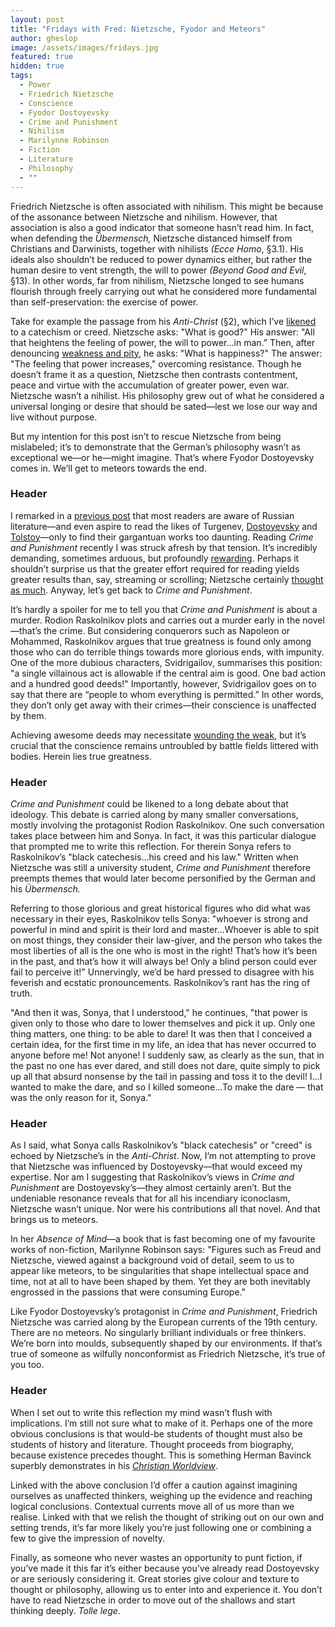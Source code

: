 ```yaml
---
layout: post
title: "Fridays with Fred: Nietzsche, Fyodor and Meteors"
author: gheslop
image: /assets/images/fridays.jpg
featured: true
hidden: true
tags:
  - Power
  - Friedrich Nietzsche
  - Conscience
  - Fyodor Dostoyevsky
  - Crime and Punishment
  - Nihilism
  - Marilynne Robinson
  - Fiction
  - Literature
  - Philosophy
  - ""
---
```

Friedrich Nietzsche is often associated with nihilism. This might be because of the assonance between Nietzsche and nihilism. However, that association is also a good indicator that someone hasn’t read him. In fact, when defending the *Übermensch,* Nietzsche distanced himself from Christians and Darwinists, together with nihilists *(Ecce Homo*, §3.1). His ideals also shouldn’t be reduced to power dynamics either, but rather the human desire to vent strength, the will to power *(Beyond Good and Evil*, §13). In other words, far from nihilism, Nietzsche longed to see humans flourish through freely carrying out what he considered more fundamental than self-preservation: the exercise of power.

Take for example the passage from his *Anti-Christ* (§2), which I’ve [likened](https://rekindle.co.za/content/2021-05-28-fridays-with-fred-perspectivism) to a catechism or creed. Nietzsche asks: "What is good?" His answer: "All that heightens the feeling of power, the will to power…in man.” Then, after denouncing [weakness and pity](https://rekindle.co.za/content/2022-11-04-fridays-with-fred-pitiful-christians), he asks: "What is happiness?" The answer: "The feeling that power increases," overcoming resistance. Though he doesn’t frame it as a question, Nietzsche then contrasts contentment, peace and virtue with the accumulation of greater power, even war. Nietzsche wasn’t a nihilist. His philosophy grew out of what he considered a universal longing or desire that should be sated—lest we lose our way and live without purpose.

But my intention for this post isn’t to rescue Nietzsche from being mislabeled; it’s to demonstrate that the German’s philosophy wasn’t as exceptional we—or he—might imagine. That’s where Fyodor Dostoyevsky comes in. We’ll get to meteors towards the end.

### Header

I remarked in a [previous post](https://rekindle.co.za/content/2021-09-08-gospel-notes-from-underground) that most readers are aware of Russian literature—and even aspire to read the likes of Turgenev, [Dostoyevsky](https://rekindle.co.za/content/2024-07-04-doodle-what-is-man-dostoyevsky-answers) and [Tolstoy](https://rekindle.co.za/content/2024-04-18-death)—only to find their gargantuan works too daunting. Reading *Crime and Punishment* recently I was struck afresh by that tension. It’s incredibly demanding, sometimes arduous, but profoundly [rewarding](https://rekindle.co.za/content/2022-06-09-reading-fiction). Perhaps it shouldn’t surprise us that the greater effort required for reading yields greater results than, say, streaming or scrolling; Nietzsche certainly [thought as much](https://rekindle.co.za/content/2020-07-03-nietzsche). Anyway, let’s get back to *Crime and Punishment*.

It’s hardly a spoiler for me to tell you that *Crime and Punishment* is about a murder. Rodion Raskolnikov plots and carries out a murder early in the novel—that’s the crime. But considering conquerors such as Napoleon or Mohammed, Raskolnikov argues that true greatness is found only among those who can do terrible things towards more glorious ends, with impunity. One of the more dubious characters, Svidrigailov, summarises this position: "a single villainous act is allowable if the central aim is good. One bad action and a hundred good deeds!" Importantly, however, Svidrigailov goes on to say that there are “people to whom everything is permitted.” In other words, they don’t only get away with their crimes—their conscience is unaffected by them.

Achieving awesome deeds may necessitate [wounding the weak](https://rekindle.co.za/content/2022-05-05-the-celebration-of-tyranny-in-pastoral-ministry), but it’s crucial that the conscience remains untroubled by battle fields littered with bodies. Herein lies true greatness.

### Header

*Crime and Punishment* could be likened to a long debate about that ideology. This debate is carried along by many smaller conversations, mostly involving the protagonist Rodion Raskolnikov. One such conversation takes place between him and Sonya. In fact, it was this particular dialogue that prompted me to write this reflection. For therein Sonya refers to Raskolnikov’s "black catechesis…his creed and his law." Written when Nietzsche was still a university student, *Crime and Punishment* therefore preempts themes that would later become personified by the German and his *Übermensch.*

Referring to those glorious and great historical figures who did what was necessary in their eyes, Raskolnikov tells Sonya: "whoever is strong and powerful in mind and spirit is their lord and master…Whoever is able to spit on most things, they consider their law-giver, and the person who takes the most liberties of all is the one who is most in the right! That’s how it’s been in the past, and that’s how it will always be! Only a blind person could ever fail to perceive it!" Unnervingly, we’d be hard pressed to disagree with his feverish and ecstatic pronouncements. Raskolnikov’s rant has the ring of truth.

"And then it was, Sonya, that I understood," he continues, "that power is given only to those who dare to lower themselves and pick it up. Only one thing matters, one thing: to be able to dare! It was then that I conceived a certain idea, for the first time in my life, an idea that has never occurred to anyone before me! Not anyone! I suddenly saw, as clearly as the sun, that in the past no one has ever dared, and still does not dare, quite simply to pick up all that absurd nonsense by the tail in passing and toss it to the devil! I…I wanted to make the dare, and so I killed someone…To make the dare — that was the only reason for it, Sonya."

### Header

As I said, what Sonya calls Raskolnikov’s "black catechesis" or "creed" is echoed by Nietzsche’s in the *Anti-Christ*. Now, I’m not attempting to prove that Nietzsche was influenced by Dostoyevsky—that would exceed my expertise. Nor am I suggesting that Raskolnikov’s views in *Crime and Punishment* are Dostoyevsky’s—they almost certainly aren’t. But the undeniable resonance reveals that for all his incendiary iconoclasm, Nietzsche wasn’t unique. Nor were his contributions all that novel. And that brings us to meteors.

In her *Absence of Mind*—a book that is fast becoming one of my favourite works of non-fiction, Marilynne Robinson says: "Figures such as Freud and Nietzsche, viewed against a background void of detail, seem to us to appear like meteors, to be singularities that shape intellectual space and time, not at all to have been shaped by them. Yet they are both inevitably engrossed in the passions that were consuming Europe."

Like Fyodor Dostoyevsky’s protagonist in *Crime and Punishment*, Friedrich Nietzsche was carried along by the European currents of the 19th century. There are no meteors. No singularly brilliant individuals or free thinkers. We’re born into moulds, subsequently shaped by our environments. If that’s true of someone as wilfully nonconformist as Friedrich Nietzsche, it’s true of you too.

### Header

When I set out to write this reflection my mind wasn’t flush with implications. I’m still not sure what to make of it. Perhaps one of the more obvious conclusions is that would-be students of thought must also be students of history and literature. Thought proceeds from biography, because existence precedes thought. This is something Herman Bavinck superbly demonstrates in his *[Christian Worldview](https://www.crossway.org/books/christian-worldview-hcj/)*.

Linked with the above conclusion I’d offer a caution against imagining ourselves as unaffected thinkers, weighing up the evidence and reaching logical conclusions. Contextual currents move all of us more than we realise. Linked with that we relish the thought of striking out on our own and setting trends, it’s far more likely you’re just following one or combining a few to give the impression of novelty.

Finally, as someone who never wastes an opportunity to punt fiction, if you’ve made it this far it’s either because you’ve already read Dostoyevsky or are seriously considering it. Great stories give colour and texture to thought or philosophy, allowing us to enter into and experience it. You don’t have to read Nietzsche in order to move out of the shallows and start thinking deeply. *Tolle lege*.